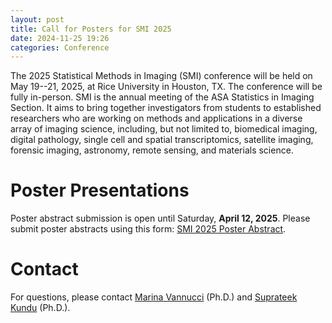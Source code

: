 ```yaml
---
layout: post
title: Call for Posters for SMI 2025
date: 2024-11-25 19:26 
categories: Conference
---
```


The 2025 Statistical Methods in Imaging (SMI) conference will be held on May 19--21, 2025, at Rice University in Houston, TX. The conference will be fully in-person. SMI is the annual meeting of the ASA Statistics 
in Imaging Section. It aims to bring together investigators from students to established researchers who are working on methods and applications in a diverse array of imaging science, including, but not limited to, biomedical imaging, 
digital pathology, single cell and spatial transcriptomics, satellite imaging, forensic imaging, astronomy, remote sensing, and materials science.

Poster Presentations
================

Poster abstract submission is open until Saturday, **April 12, 2025**. Please submit poster abstracts using this form: [SMI 2025 Poster Abstract](https://docs.google.com/forms/d/e/1FAIpQLSdKQUgccFxzugZQz_mS-ptDn8L41T2YT55VVuoCQ0XkRt8BRQ/viewform).

Contact
================
For questions, please contact <a href="mailto:marina@rice.edu">Marina Vannucci</a> (Ph.D.) and <a href="mailto:skundu2@mdanderson.org">Suprateek Kundu</a> (Ph.D.).